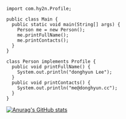 ```
import com.hy2n.Profile;

public class Main {
  public static void main(String[] args) {
    Person me = new Person();
    me.printFullName();
    me.printContacts();
  }
}

class Person implements Profile {
  public void printFullName() {
    System.out.println("donghyun Lee");
  }
  public void printContacts() {
    System.out.println("me@donghyun.cc");
  }
}
```
[![Anurag's GitHub stats](https://github-readme-stats.vercel.app/api?username=hy2n)](https://github.com/anuraghazra/github-readme-stats)
